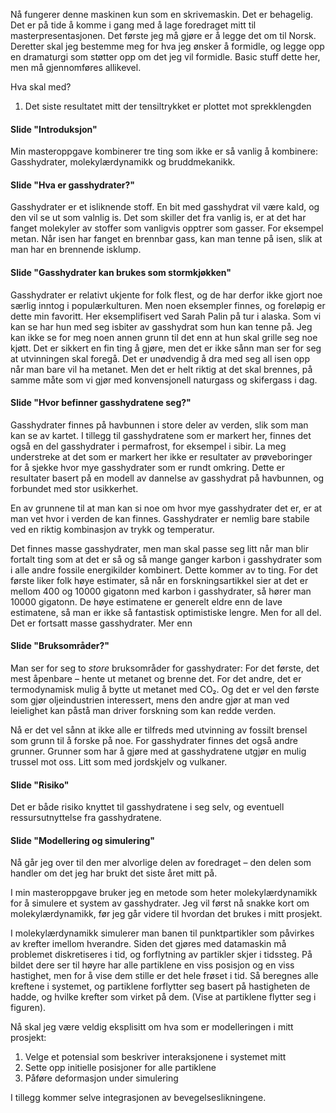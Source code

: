 Nå fungerer denne maskinen kun som en skrivemaskin. Det er behagelig. Det er på tide å komme i gang med å lage foredraget mitt til masterpresentasjonen. Det første jeg må gjøre er å legge det om til Norsk. Deretter skal jeg bestemme meg for hva jeg ønsker å formidle, og legge opp en dramaturgi som støtter opp om det jeg vil formidle. Basic stuff dette her, men må gjennomføres allikevel.

Hva skal med?
1. Det siste resultatet mitt der tensiltrykket er plottet mot sprekklengden

#### Slide "Introduksjon"
Min masteroppgave kombinerer tre ting som ikke er så vanlig å kombinere: Gasshydrater, molekylærdynamikk og bruddmekanikk.

#### Slide "Hva er gasshydrater?"
Gasshydrater er et isliknende stoff. En bit med gasshydrat vil være kald, og den vil se ut som valnlig is. Det som skiller det fra vanlig is, er at det har fanget molekyler av stoffer som vanligvis opptrer som gasser. For eksempel metan. Når isen har fanget en brennbar gass, kan man tenne på isen, slik at man har en brennende isklump. 

#### Slide "Gasshydrater kan brukes som stormkjøkken"
Gasshydrater er relativt ukjente for folk flest, og de har derfor ikke gjort noe særlig inntog i populærkulturen. Men noen eksempler finnes, og foreløpig er dette min favoritt. Her eksemplifisert ved Sarah Palin på tur i alaska. Som vi kan se har hun med seg isbiter av gasshydrat som hun kan tenne på. Jeg kan ikke se for meg noen annen grunn til det enn at hun skal grille seg noe kjøtt. Det er sikkert en fin ting å gjøre, men det er ikke sånn man ser for seg at utvinningen skal foregå. Det er unødvendig å dra med seg all isen opp når man bare vil ha metanet. Men det er helt riktig at det skal brennes, på samme måte som vi gjør med konvensjonell naturgass og skifergass i dag.

#### Slide "Hvor befinner gasshydratene seg?"
Gasshydrater finnes på havbunnen i store deler av verden, slik som man kan se av kartet. I tillegg til gasshydratene som er markert her, finnes det også en del gasshydrater i permafrost, for eksempel i sibir. La meg understreke at det som er markert her ikke er resultater av prøveboringer for å sjekke hvor mye gasshydrater som er rundt omkring. Dette er resultater basert på en modell av dannelse av gasshydrat på havbunnen, og forbundet med stor usikkerhet.

En av grunnene til at man kan si noe om hvor mye gasshydrater det er, er at man vet hvor i verden de kan finnes. Gasshydrater er nemlig bare stabile ved en riktig kombinasjon av trykk og temperatur. 

Det finnes masse gasshydrater, men man skal passe seg litt når man blir fortalt ting som at det er så og så mange ganger karbon i gasshydrater som i alle andre fossile energikilder kombinert. Dette kommer av to ting. For det første liker folk høye estimater, så når en forskningsartikkel sier at det er mellom 400 og 10000 gigatonn med karbon i gasshydrater, så hører man 10000 gigatonn. De høye estimatene er generelt eldre enn de lave estimatene, så man er ikke så fantastisk optimistiske lengre. Men for all del. Det er fortsatt masse gasshydrater. Mer enn 

#### Slide "Bruksområder?"
Man ser for seg to *store* bruksområder for gasshydrater: For det første, det mest åpenbare – hente ut metanet og brenne det. For det andre, det er termodynamisk mulig å bytte ut metanet med CO₂. Og det er vel den første som gjør oljeindustrien interessert, mens den andre gjør at man ved leielighet kan påstå man driver forskning som kan redde verden.

Nå er det vel sånn at ikke alle er tilfreds med utvinning av fossilt brensel som grunn til å forske på noe. For gasshydrater finnes det også andre grunner. Grunner som har å gjøre med at gasshydratene utgjør en mulig trussel mot oss. Litt som med jordskjelv og vulkaner. 

#### Slide "Risiko"
Det er både risiko knyttet til gasshydratene i seg selv, og eventuell ressursutnyttelse fra gasshydratene. 


#### Slide "Modellering og simulering"
Nå går jeg over til den mer alvorlige delen av foredraget – den delen som handler om det jeg har brukt det siste året mitt på.

I min masteroppgave bruker jeg en metode som heter molekylærdynamikk for å simulere et system av gasshydrater. Jeg vil først nå snakke kort om molekylærdynamikk, før jeg går videre til hvordan det brukes i mitt prosjekt.

I molekylærdynamikk simulerer man banen til punktpartikler som påvirkes av krefter imellom hverandre. Siden det gjøres med datamaskin må problemet diskretiseres i tid, og forflytning av partikler skjer i tidssteg. På bildet dere ser til høyre har alle partiklene en viss posisjon og en viss hastighet, men for å vise dem stille er det hele frøset i tid. Så beregnes alle kreftene i systemet, og partiklene forflytter seg basert på hastigheten de hadde, og hvilke krefter som virket på dem. (Vise at partiklene flytter seg i figuren).

Nå skal jeg være veldig eksplisitt om hva som er modelleringen i mitt prosjekt:

1. Velge et potensial som beskriver interaksjonene i systemet mitt
2. Sette opp initielle posisjoner for alle partiklene
3. Påføre deformasjon under simulering

I tillegg kommer selve integrasjonen av bevegelseslikningene. 